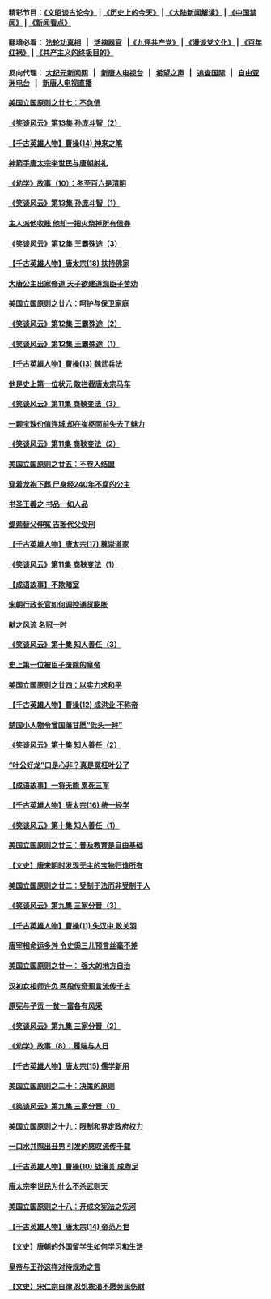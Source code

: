 #### 精彩节目：[《文昭谈古论今》](http://155.138.205.71/wenzhao) | [《历史上的今天》](http://155.138.205.71/today-in-history) | [《大陆新闻解读》](http://155.138.205.71/ntdtv-comedy) | [《中国禁闻》](http://155.138.205.71/ntdtv-news) | [《新闻看点》](http://155.138.205.71/news-insight) 

 #### 翻墙必看： [法轮功真相](http://155.138.205.71:10000/videos/truth.html) &nbsp;&nbsp;|&nbsp;&nbsp; [活摘器官](http://155.138.205.71:10000/videos/res/Organs/) &nbsp;&nbsp;|[《九评共产党》](http://155.138.205.71:10000/videos/jiuping) | [《漫谈党文化》](http://155.138.205.71:10000/videos/mtdwh) | [《百年红祸》](http://155.138.205.71:10000/videos/bnhh) | [《共产主义的终极目的》](http://155.138.205.71:10000/videos/res/zjmd) 

 #### 反向代理： [大纪元新闻网](http://155.138.205.71:10080/) &nbsp;&nbsp;|&nbsp;&nbsp; [新唐人电视台](http://155.138.205.71:8000/) &nbsp;&nbsp;|&nbsp;&nbsp; [希望之声](http://155.138.205.71:8200/) &nbsp;&nbsp;|&nbsp;&nbsp; [追查国际](http://155.138.205.71:10010/) &nbsp;&nbsp;|&nbsp;&nbsp; [自由亚洲电台](http://155.138.205.71:9800/) &nbsp;&nbsp;|&nbsp;&nbsp; [新唐人电视直播](http://155.138.205.71/) 

#### [美国立国原则之廿七：不负债](../pages/nsc975/n11060818.md?t=02281236) 

#### [《笑谈风云》第13集 孙庞斗智（2）](../pages/nsc975/n11070199.md?t=02281236) 

#### [【千古英雄人物】曹操(14) 神来之笔](../pages/nsc975/n7783346.md?t=02281236) 

#### [神箭手唐太宗李世民与唐朝射礼](../pages/nsc975/n11050034.md?t=02281236) 

#### [《幼学》故事（10）：冬至百六是清明](../pages/nsc975/n11025760.md?t=02281236) 

#### [《笑谈风云》第13集 孙庞斗智（1）](../pages/nsc975/n11070158.md?t=02281236) 

#### [主人派他收账 他却一把火烧掉所有债券](../pages/nsc975/n11070431.md?t=02281236) 

#### [《笑谈风云》第12集 王霸殊途（3）](../pages/nsc975/n11058708.md?t=02281236) 

#### [【千古英雄人物】唐太宗(18) 扶持佛家](../pages/nsc975/n8046271.md?t=02281236) 

#### [大唐公主出家修道 天子欲建道观臣子苦劝](../pages/nsc975/n11053988.md?t=02281236) 

#### [美国立国原则之廿六：呵护与保卫家庭](../pages/nsc975/n11056028.md?t=02281236) 

#### [《笑谈风云》第12集 王霸殊途（2）](../pages/nsc975/n11058661.md?t=02281236) 

#### [《笑谈风云》第12集 王霸殊途（1）](../pages/nsc975/n11058612.md?t=02281236) 

#### [【千古英雄人物】曹操(13) 魏武兵法](../pages/nsc975/n7783342.md?t=02281236) 

#### [他是史上第一位状元 敢拦截唐太宗马车](../pages/nsc975/n11064238.md?t=02281236) 

#### [《笑谈风云》第11集 商鞅变法（3）](../pages/nsc975/n11051540.md?t=02281236) 

#### [一颗宝珠价值连城 却在崔枢面前失去了魅力](../pages/nsc975/n11049666.md?t=02281236) 

#### [《笑谈风云》第11集 商鞅变法（2）](../pages/nsc975/n11051527.md?t=02281236) 

#### [美国立国原则之廿五：不卷入结盟](../pages/nsc975/n11049916.md?t=02281236) 

#### [穿着龙袍下葬 尸身经240年不腐的公主](../pages/nsc975/n11058573.md?t=02281236) 

#### [书圣王羲之 书品一如人品](../pages/nsc975/n10961724.md?t=02281236) 

#### [缇萦替父伸冤 吉翂代父受刑](../pages/nsc975/n3780463.md?t=02281236) 

#### [【千古英雄人物】唐太宗(17) 尊崇道家](../pages/nsc975/n8046261.md?t=02281236) 

#### [《笑谈风云》第11集 商鞅变法（1）](../pages/nsc975/n11051459.md?t=02281236) 

#### [【成语故事】不欺暗室](../pages/nsc975/n11056002.md?t=02281236) 

#### [宋朝行政长官如何调控通货膨胀](../pages/nsc975/n11055933.md?t=02281236) 

#### [献之风流 名冠一时](../pages/nsc975/n11011196.md?t=02281236) 

#### [《笑谈风云》第十集 知人善任（3）](../pages/nsc975/n11044990.md?t=02281236) 

#### [史上第一位被臣子废除的皇帝](../pages/nsc975/n11053637.md?t=02281236) 

#### [美国立国原则之廿四：以实力求和平](../pages/nsc975/n11046955.md?t=02281236) 

#### [【千古英雄人物】曹操(12) 成洪业 不称帝](../pages/nsc975/n7783338.md?t=02281236) 

#### [楚国小人物令曾国藩甘愿“低头一拜”](../pages/nsc975/n11013087.md?t=02281236) 

#### [《笑谈风云》第十集 知人善任（2）](../pages/nsc975/n11044937.md?t=02281236) 

#### [“叶公好龙”口是心非？真是冤枉叶公了](../pages/nsc975/n11008777.md?t=02281236) 

#### [【成语故事】一将无能 累死三军](../pages/nsc975/n11046538.md?t=02281236) 

#### [【千古英雄人物】唐太宗(16) 统一经学](../pages/nsc975/n8046259.md?t=02281236) 

#### [《笑谈风云》第十集 知人善任（1）](../pages/nsc975/n11032532.md?t=02281236) 

#### [美国立国原则之廿三：普及教育是自由基础](../pages/nsc975/n11044655.md?t=02281236) 

#### [【文史】唐宋明时发现无主的宝物归谁所有](../pages/nsc975/n11036075.md?t=02281236) 

#### [美国立国原则之廿二：受制于法而非受制于人](../pages/nsc975/n11038266.md?t=02281236) 

#### [《笑谈风云》第九集 三家分晋（3）](../pages/nsc975/n11028646.md?t=02281236) 

#### [【千古英雄人物】曹操(11) 失汉中 败关羽](../pages/nsc975/n7783328.md?t=02281236) 

#### [唐宰相命运多舛 令史奚三儿预言丝毫不差](../pages/nsc975/n334750.md?t=02281236) 

#### [美国立国原则之廿一： 强大的地方自治](../pages/nsc975/n11036069.md?t=02281236) 

#### [汉初女相师许负 两段传奇预言流传千古](../pages/nsc975/n11035453.md?t=02281236) 

#### [原宪与子贡 一贫一富各有风采](../pages/nsc975/n11013094.md?t=02281236) 

#### [《笑谈风云》第九集 三家分晋（2）](../pages/nsc975/n11028610.md?t=02281236) 

#### [《幼学》故事（8）：履端与人日](../pages/nsc975/n10990550.md?t=02281236) 

#### [【千古英雄人物】唐太宗(15) 儒学新用](../pages/nsc975/n8046225.md?t=02281236) 

#### [美国立国原则之二十：决策的原则](../pages/nsc975/n11034691.md?t=02281236) 

#### [《笑谈风云》第九集 三家分晋（1）](../pages/nsc975/n11028591.md?t=02281236) 

#### [美国立国原则之十九：限制和界定政府权力](../pages/nsc975/n11023895.md?t=02281236) 

#### [一口水井照出丑男 引发的感叹流传千载](../pages/nsc975/n11004598.md?t=02281236) 

#### [【千古英雄人物】曹操(10) 战潼关 成鼎足](../pages/nsc975/n7779963.md?t=02281236) 

#### [唐太宗李世民为什么不杀武则天](../pages/nsc975/n11034040.md?t=02281236) 

#### [美国立国原则之十八：开成文宪法之先河](../pages/nsc975/n11008526.md?t=02281236) 

#### [【千古英雄人物】唐太宗(14) 帝范万世](../pages/nsc975/n8034234.md?t=02281236) 

#### [【文史】唐朝的外国留学生如何学习和生活](../pages/nsc975/n11010825.md?t=02281236) 

#### [皇帝与王孙这样对待规劝之言](../pages/nsc975/n10994666.md?t=02281236) 

#### [【文史】宋仁宗自律 忍饥挨渴不愿劳民伤财](../pages/nsc975/n10997349.md?t=02281236) 

